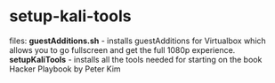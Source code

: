 # setup-kali-tools
files:
**guestAdditions.sh** - installs guestAdditions for Virtualbox which allows you to go fullscreen and get the full 1080p experience. 
**setupKaliTools** - installs all the tools needed for starting on the book Hacker Playbook by Peter Kim
